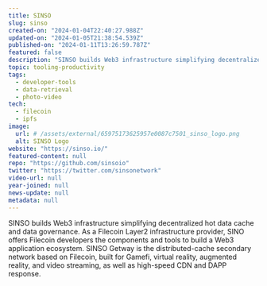 ```yaml
---
title: SINSO
slug: sinso
created-on: "2024-01-04T22:40:27.988Z"
updated-on: "2024-01-05T21:38:54.539Z"
published-on: "2024-01-11T13:26:59.787Z"
featured: false
description: "SINSO builds Web3 infrastructure simplifying decentralized hot data cache and data governance."
topic: tooling-productivity
tags:
  - developer-tools
  - data-retrieval
  - photo-video
tech:
  - filecoin
  - ipfs
image:
  url: # /assets/external/65975173625957e0087c7501_sinso_logo.png
  alt: SINSO Logo
website: "https://sinso.io/"
featured-content: null
repo: "https://github.com/sinsoio"
twitter: "https://twitter.com/sinsonetwork"
video-url: null
year-joined: null
news-update: null
metadata: null
---
```


SINSO builds Web3 infrastructure simplifying decentralized hot data cache and data governance. As a Filecoin Layer2 infrastructure provider, SINO offers Filecoin developers the components and tools to build a Web3 application ecosystem. SINSO Getway is the distributed-cache secondary network based on Filecoin, built for Gamefi, virtual reality, augmented reality, and video streaming, as well as high-speed CDN and DAPP response.
